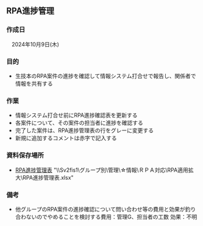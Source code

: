 ## RPA進捗管理

### 作成日

 2024年10月9日(木)

### 目的

- 生技本のRPA案件の進捗を確認して情報システム打合せで報告し、関係者で情報を共有する

### 作業

- 情報システム打合せ前にRPA進捗確認表を更新する
- 各案件について、その案件の担当者に進捗を確認する
- 完了した案件は、RPA進捗管理表の行をグレーに変更する
- 新規に追加するコメントは赤字で記入する

### 資料保存場所

- [RPA進捗管理表](file:////Sv2fis1/%E3%82%B0%E3%83%AB%E3%83%BC%E3%83%97%E5%88%A5/%E7%AE%A1%E7%90%86/%E2%98%86%E6%83%85%E5%A0%B1/%EF%BC%B2%EF%BC%B0%EF%BC%A1%E5%AF%BE%E5%BF%9C/RPA%E9%81%A9%E7%94%A8%E6%8B%A1%E5%A4%A7/RPA%E9%80%B2%E6%8D%97%E7%AE%A1%E7%90%86%E8%A1%A8.xlsx "file:////Sv2fis1/%E3%82%B0%E3%83%AB%E3%83%BC%E3%83%97%E5%88%A5/%E7%AE%A1%E7%90%86/%E2%98%86%E6%83%85%E5%A0%B1/%EF%BC%B2%EF%BC%B0%EF%BC%A1%E5%AF%BE%E5%BF%9C/RPA%E9%81%A9%E7%94%A8%E6%8B%A1%E5%A4%A7/RPA%E9%80%B2%E6%8D%97%E7%AE%A1%E7%90%86%E8%A1%A8.xlsx") "\\\\Sv2fis1\\グループ別\\管理\\☆情報\\ＲＰＡ対応\\RPA適用拡大\\RPA進捗管理表.xlsx"

### 備考

- 他グループのRPA案件の進捗確認について問い合わせ等の費用と効果が釣り合わないのでやめることを検討する費用：管理G、担当者の工数 効果：不明